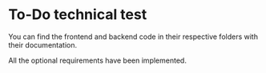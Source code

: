 # To-Do technical test

You can find the frontend and backend code in their respective folders with their documentation.

All the optional requirements have been implemented.